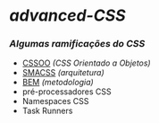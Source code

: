 # <em>advanced-CSS</em>
<h3><em>Algumas ramificações do CSS</em></h3>

<ul>
  <li><a href="https://www.devmedia.com.br/introducao-ao-desenvolvimento-de-css-orientado-a-objetos/34217">CSSOO</a> <em>(CSS Orientado a Objetos)</em></li>
  <li><a href="https://www.toptal.com/css/smacss-scalable-modular-architecture-css">SMACSS</a> <em>(arquitetura)</em></li>
  <li><a href="https://desenvolvimentoparaweb.com/css/bem/">BEM</a> <em>(metodologia)</em></li>
  <li><a href"https://www.zup.com.br/blog/o-que-sao-pre-processadores-css">pré-processadores CSS</a></li>
  <li>Namespaces CSS</li>
  <li>Task Runners</li>
</ul>
